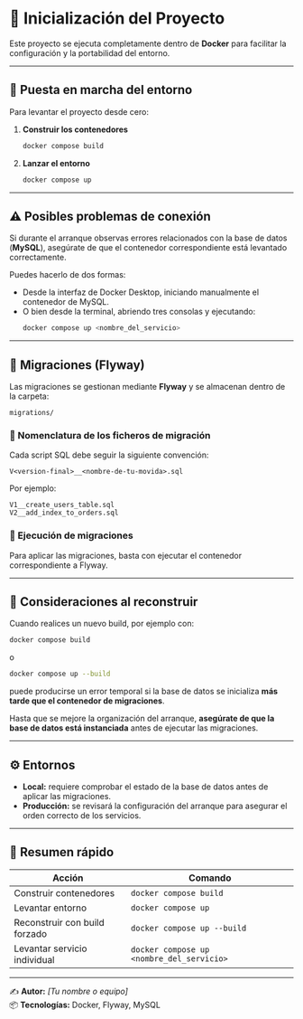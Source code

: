 # 🚀 Inicialización del Proyecto

Este proyecto se ejecuta completamente dentro de **Docker** para facilitar la configuración y la portabilidad del entorno.

---

## 🧱 Puesta en marcha del entorno

Para levantar el proyecto desde cero:

1. **Construir los contenedores**
   ```bash
   docker compose build
   ```

2. **Lanzar el entorno**
   ```bash
   docker compose up
   ```

---

## ⚠️ Posibles problemas de conexión

Si durante el arranque observas errores relacionados con la base de datos (**MySQL**), asegúrate de que el contenedor correspondiente está levantado correctamente.

Puedes hacerlo de dos formas:

- Desde la interfaz de Docker Desktop, iniciando manualmente el contenedor de MySQL.
- O bien desde la terminal, abriendo tres consolas y ejecutando:
  ```bash
  docker compose up <nombre_del_servicio>
  ```

---

## 🧩 Migraciones (Flyway)

Las migraciones se gestionan mediante **Flyway** y se almacenan dentro de la carpeta:

```
migrations/
```

### 📜 Nomenclatura de los ficheros de migración

Cada script SQL debe seguir la siguiente convención:

```
V<version-final>__<nombre-de-tu-movida>.sql
```

Por ejemplo:
```
V1__create_users_table.sql
V2__add_index_to_orders.sql
```

### 🚀 Ejecución de migraciones

Para aplicar las migraciones, basta con ejecutar el contenedor correspondiente a Flyway.

---

## 🧩 Consideraciones al reconstruir

Cuando realices un nuevo build, por ejemplo con:

```bash
docker compose build
```
o
```bash
docker compose up --build
```

puede producirse un error temporal si la base de datos se inicializa **más tarde que el contenedor de migraciones**.

Hasta que se mejore la organización del arranque, **asegúrate de que la base de datos está instanciada** antes de ejecutar las migraciones.

---

## ⚙️ Entornos

- **Local:** requiere comprobar el estado de la base de datos antes de aplicar las migraciones.  
- **Producción:** se revisará la configuración del arranque para asegurar el orden correcto de los servicios.

---

## 🧾 Resumen rápido

| Acción | Comando |
|--------|----------|
| Construir contenedores | `docker compose build` |
| Levantar entorno | `docker compose up` |
| Reconstruir con build forzado | `docker compose up --build` |
| Levantar servicio individual | `docker compose up <nombre_del_servicio>` |

---

✍️ **Autor:** *[Tu nombre o equipo]*  
📦 **Tecnologías:** Docker, Flyway, MySQL
